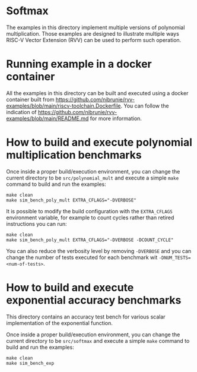 # Softmax

The examples in this directory implement multiple versions of polynomial multiplication.
Those examples are designed to illustrate multiple ways RISC-V Vector Extension (RVV) can
be used to perform such operation.

# Running example in a docker container

All the examples in this directory can be built and executed using a docker container built
from https://github.com/nibrunie/rvv-examples/blob/main/riscv-toolchain.Dockerfile.
You can follow the indication of https://github.com/nibrunie/rvv-examples/blob/main/README.md for more 
information.

# How to build and execute polynomial multiplication benchmarks

Once inside a proper build/execution environment, you can change the current directory to
be `src/polynomial_mult` and execute a simple `make` command to build and run the examples:

```
make clean
make sim_bench_poly_mult EXTRA_CFLAGS="-DVERBOSE"
```

It is possible to modify the build configuration with the `EXTRA_CFLAGS` environment variable,
for example to count cycles rather than retired instructions you can run:
```
make clean
make sim_bench_poly_mult EXTRA_CFLAGS="-DVERBOSE -DCOUNT_CYCLE"
```

You can also reduce the verbosity level by removing `-DVERBOSE` and you can change the number of tests executed for each benchmark wit `-DNUM_TESTS=<num-of-tests>`.

# How to build and execute exponential  accuracy benchmarks

This directory contains an accuracy test bench for various scalar implementation of the exponential function.

Once inside a proper build/execution environment, you can change the current directory to
be `src/softmax` and execute a simple `make` command to build and run the examples:

```
make clean
make sim_bench_exp 
```